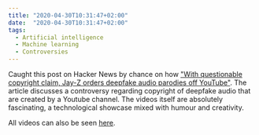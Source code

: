 ```yaml
---
title: "2020-04-30T10:31:47+02:00"
date:  "2020-04-30T10:31:47+02:00"
tags:
  - Artificial intelligence
  - Machine learning
  - Controversies
---
```


Caught this post on Hacker News by chance on how ["With questionable copyright claim, Jay-Z orders deepfake audio parodies off YouTube"](https://web.archive.org/web/20200430083133/https://waxy.org/2020/04/jay-z-orders-deepfake-audio-parodies-off-youtube/). The article discusses a controversy regarding copyright of deepfake audio that are created by a Youtube channel. The videos itself are absolutely fascinating, a technological showcase mixed with humour and creativity.

All videos can also be seen [here](https://lbry.tv/@VocalSynthesis:2).
